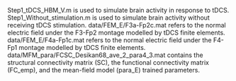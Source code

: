 Step1_tDCS_HBM_V.m is used to simulate brain activity in response to tDCS.
Step1_Without_stimulation.m is used to simulate brain activity without receiving tDCS stimulation.
data/FEM_E/F3a-Fp2c.mat refers to the normal electric field under the F3-Fp2 montage modelled by tDCS finite elements.
data/FEM_E/F4a-Fp1c.mat refers to the normal electric field under the F4-Fp1 montage modelled by tDCS finite elements.
data/MFM_para/FCSC_Desikan68_ave_2_para4_3.mat contains the structural connectivity matrix (SC), the functional connectivity matrix (FC_emp), and the mean-field model (para_E) trained parameters.
